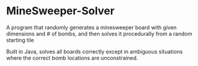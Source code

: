 # MineSweeper-Solver
A program that randomly generates a minesweeper board with given dimensions and # of bombs, and then solves it procedurally from a random starting tile

Built in Java, solves all boards correctly except in ambiguous situations where the correct bomb locations are unconstrained.
